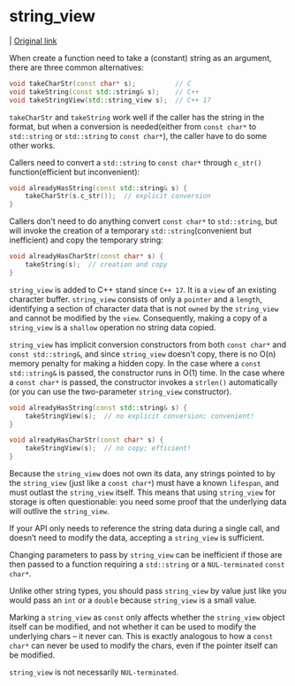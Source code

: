 # string_view

| [Original link](https://abseil.io/tips/1)

When create a function need to take a (constant) string as an argument, there are three common alternatives:

```cpp
void takeCharStr(const char* s);          // C
void takeString(const std::string& s);    // C++
void takeStringView(std::string_view s);  // C++ 17
```

`takeCharStr` and `takeString` work well if the caller has the string in the format, but when a conversion is needed(either from `const char*` to `std::string` or `std::string` to `const char*`), the caller have to do some other works.

Callers need to convert a `std::string` to `const char*` through `c_str()` function(efficient but inconvenient):

```cpp
void alreadyHasString(const std::string& s) {
    takeCharStr(s.c_str());  // explicit conversion
}
```

Callers don't need to do anything convert `const char*` to `std::string`, but will invoke the creation of a temporary `std::string`(convenient but inefficient) and copy the temporary string:

```cpp
void alreadyHasCharStr(const char* s) {
    takeString(s);  // creation and copy
}
```

`string_view` is added to C++ stand since `C++ 17`. It is a `view` of an existing character buffer. `string_view` consists of only a `pointer` and a `length`, identifying a section of character data that is not `owned` by the `string_view` and cannot be modified by the `view`. Consequently, making a copy of a `string_view` is a `shallow` operation no string data copied.

`string_view` has implicit conversion constructors from both `const char*` and `const std::string&`, and since `string_view` doesn’t copy, there is no O(n) memory penalty for making a hidden copy. In the case where a `const std::string&` is passed, the constructor runs in O(1) time. In the case where a `const char*` is passed, the constructor invokes a `strlen()` automatically (or you can use the two-parameter `string_view` constructor).

```cpp
void alreadyHasString(const std::string& s) {
    takeStringView(s);  // no explicit conversion; convenient!
}

void alreadyHasCharStr(const char* s) {
    takeStringView(s);  // no copy; efficient!
}
```

Because the `string_view` does not own its data, any strings pointed to by the `string_view` (just like a `const char*`) must have a known `lifespan`, and must outlast the `string_view` itself. This means that using `string_view` for storage is often questionable: you need some proof that the underlying data will outlive the `string_view`.

If your API only needs to reference the string data during a single call, and doesn’t need to modify the data, accepting a `string_view` is sufficient.

Changing parameters to pass by `string_view` can be inefficient if those are then passed to a function requiring a `std::string` or a `NUL-terminated` `const char*`.

Unlike other string types, you should pass `string_view` by value just like you would pass an `int` or a `double` because `string_view` is a small value.

Marking a `string_view` as `const` only affects whether the `string_view` object itself can be modified, and not whether it can be used to modify the underlying chars – it never can. This is exactly analogous to how a `const char*` can never be used to modify the chars, even if the pointer itself can be modified.

`string_view` is not necessarily `NUL-terminated`.